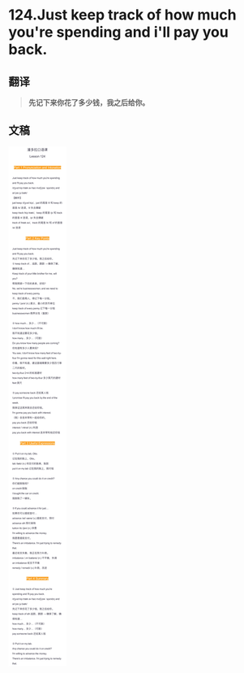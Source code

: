 # 124.Just keep track of how much you're spending and i'll pay you back.

## 翻译

> **先记下来你花了多少钱，我之后给你。**

## 文稿

![](img/124.jpg)

